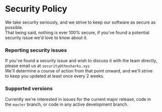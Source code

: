 # Security Policy

We take security seriously, and we strive to keep our software as secure as possible.    
That being said, nothing is ever 100% secure, if you've found a potential security issue we'd love to know about it.

### Reporting security issues

If you've found a security issue and wish to discuss it with the team directly, please email us at `security@thesharks.xyz`    
We'll determine a course of action from that point onward, and we'll strive to keep you updated at least once every 2 weeks.    

### Supported versions

Currently we're interested in issues for the current major release, code in the `master` branch, or code in any active development branch.
